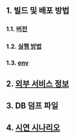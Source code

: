 
## 1. 빌드 및 배포 방법  

### 1.1. [버전](./1-build-deploy/1-version.md)  
### 1.2. [실행 방법](./1-build-deploy/2-execute.md)
### 1.3. [env](./1-build-deploy/3-env.md)

## 2. [외부 서비스 정보](./2-external/external.md)
## 3. DB 덤프 파일
## 4. [시연 시나리오](./4-scenario/README.md)
